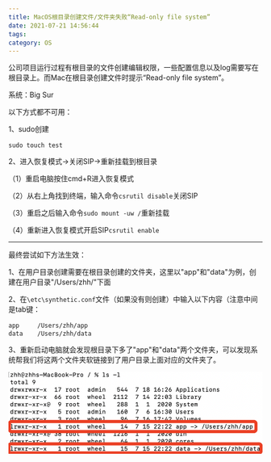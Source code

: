 ```yaml
---
title: MacOS根目录创建文件/文件夹失败“Read-only file system”
date: 2021-07-21 14:56:44
tags:
category: OS
---
```


公司项目运行过程有根目录的文件创建编辑权限，一些配置信息以及log需要写在根目录上。而Mac在根目录创建文件时提示“Read-only file system”。

系统：Big Sur

以下方式都不可用：

1、sudo创建

```shell
sudo touch test
```

2、进入恢复模式->关闭SIP->重新挂载到根目录

（1）重启电脑按住cmd+R进入恢复模式

（2）从右上角找到终端，输入命令`csrutil disable`关闭SIP

（3）重启之后输入命令`sudo mount -uw /`重新挂载

（4）重新进入恢复模式开启SIP`csrutil enable`

---

最终尝试如下方法生效：

1、在用户目录创建需要在根目录创建的文件夹，这里以"app"和"data"为例，创建在用户目录"/Users/zhh/"下面

2、在`\etc\synthetic.conf`文件（如果没有则创建）中输入以下内容（注意中间是tab键：

```
app		/Users/zhh/app
data	/Users/zhh/data
```

3、重新启动电脑就会发现根目录下多了"app"和"data"两个文件夹，可以发现系统帮我们将这两个文件夹软链接到了用户目录上面对应的文件夹了。

![image-20210721151947540](/images/image-20210721151947540.png)



